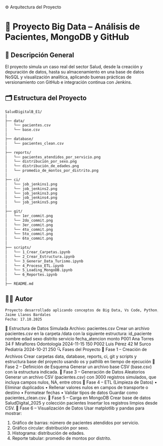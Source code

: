 ⚙️ Arquitectura del Proyecto
# 🏦 Proyecto Big Data – Análisis de Pacientes, MongoDB y GitHub
## 📘 Descripción General

El proyecto simula un caso real del sector Salud, desde la creación y depuración de datos, hasta su almacenamiento en una base de datos NoSQL y visualización analítica, aplicando buenas prácticas de versionamiento con GitHub e integración continua con Jenkins.

## 🗂️ Estructura del Proyecto

```bash
SaludDigitalB_E1/
│
├── data/
│   └── pacientes.csv
│   └── base.csv
│
├── database/
│   └── pacientes_clean.csv
│
├── reports/
│   └── pacientes_atendidos_por_servicio.png
│   └── distribución_por_sexo.png
│   └── distribución_de_edades.png
│   └── promedio_de_montos_por_distrito.png
│
├── ci/
│   └── job_jenkins1.png
│   └── job_jenkins2.png
│   └── job_jenkins3.png
│   └── job_jenkins4.png
│   └── job_jenkins5.png
│
├── git/
│   └── 1er_commit.png
│   └── 2do_commit.png
│   └── 3er_commit.png
│   └── 4to_commit.png
│   └── 5to_commit.png
│   └── 6to_commit.png
│
├── scripts/
│   └── 1_Crear_Carpetas.ipynb
│   └── 2_Crear_Estructura.ipynb
│   └── 3_Generar_Data_Turismo.ipynb
│   └── 4_Proceso_ETL.ipynb
│   └── 5_Loading_MongoDB.ipynb
│   └── 6_Reportes.ipynb
│
├── README.md
```
## 👨‍🏫 Autor

```bash
Proyecto desarrollado aplicando conceptos de Big Data, Vs Code, Python, MongoDB y Jenkins.
Jaime Llanos Bardales
Fecha: 17.10.2025
```
🧱 Estructura de Datos Simulada
Archivo: pacientes.csv
Crear un archivo pacientes.csv en la carpeta /data con la siguiente estructura:
id_paciente	nombre	edad	sexo	distrito	servicio	fecha_atencion	monto
P001	Ana Torres	34	F	Miraflores	Odontología	2024-11-15	150
P002	Luis Pérez	42	M	Surco	Pediatría	2024-10-21	250
🔍 Fases del Proyecto
🧩 Fase 1 – Creación de Archivos
Crear carpetas data, database, reports, ci, git y scripts y estructura base del proyecto usando os y pathlib en tiempo de ejecución
🧩 Fase 2 – Definición de Esquema
Generar un archivo base CSV (base.csv) con la estructura indicada.
🧩 Fase 3 – Generación de Datos Aleatorios
Generar un archivo CSV (pacientes.csv) con 3000 registros simulados, que incluya campos nulos, NA, entre otros
🧩 Fase 4 – ETL (Limpieza de Datos)
•	Eliminar duplicados
•	Rellenar valores nulos en campos de transporte o destino
•	Formatear fechas
•	Validar tipos de datos
Guardar como pacientes_clean.csv.
🧩 Fase 5 – Carga en MongoDB
Crear base de datos SaludDigital_2025 y colección pacientes
Insertar los registros limpios desde CSV.
🧩 Fase 6 – Visualización de Datos
Usar matplotlib y pandas para mostrar:
1.	Gráfico de barras: número de pacientes atendidos por servicio.
2.	Gráfico circular: distribución por sexo.
3.	Histograma: distribución de edades.
4.	Reporte tabular: promedio de montos por distrito.